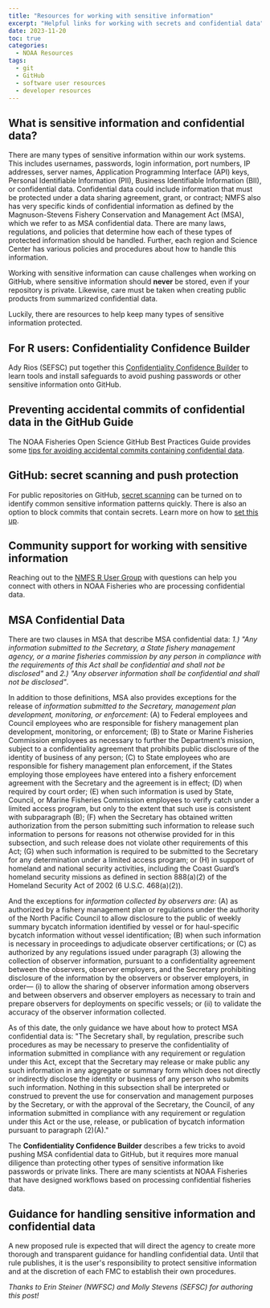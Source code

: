 ```yaml
---
title: "Resources for working with sensitive information"
excerpt: "Helpful links for working with secrets and confidential data"
date: 2023-11-20
toc: true
categories:
  - NOAA Resources
tags:
  - git
  - GitHub
  - software user resources
  - developer resources
---
```


## What is sensitive information and confidential data?

There are many types of sensitive information within our work systems. This includes usernames, passwords, login information, port numbers, IP addresses, server names, Application Programming Interface (API) keys, Personal Identifiable Information (PII), Business Identifiable Information (BII), or confidential data. Confidential data could include information that must be protected under a data sharing agreement, grant, or contract; NMFS also has very specific kinds of confidential information as defined by the Magnuson-Stevens Fishery Conservation and Management Act (MSA), which we refer to as MSA confidential data. There are many laws, regulations, and policies that determine how each of these types of protected information should be handled. Further, each region and Science Center has various policies and procedures about how to handle this information.

Working with sensitive information can cause challenges when working on GitHub, where sensitive information should **never** be stored, even if your repository is private. Likewise, care must be taken when creating public products from summarized confidential data.

Luckily, there are resources to help keep many types of sensitive information protected.

## For R users: Confidentiality Confidence Builder

Ady Rios (SEFSC) put together this [Confidentiality Confidence Builder](https://github.com/nmfs-opensci/Confidentiality-Confidence-Builder) to learn tools and install safeguards to avoid pushing passwords or other sensitive information onto GitHub.

## Preventing accidental commits of confidential data in the GitHub Guide

The NOAA Fisheries Open Science GitHub Best Practices Guide provides some [tips for avoiding accidental commits containing confidential data](https://nmfs-opensci.github.io/GitHub-Guide/#preventing-inadvertent-committing-of-secrets-or-credentials-to-github).

## GitHub: secret scanning and push protection

For public repositories on GitHub, [secret scanning](https://docs.github.com/en/code-security/secret-scanning/about-secret-scanning#about-secret-scanning-alerts-for-users) can be turned on to identify common sensitive information patterns quickly. There is also an option to block commits that contain secrets. Learn more on how to [set this up](https://docs.github.com/en/repositories/managing-your-repositorys-settings-and-features/enabling-features-for-your-repository/managing-security-and-analysis-settings-for-your-repository#enabling-or-disabling-security-and-analysis-features-for-public-repositories).

## Community support for working with sensitive information

Reaching out to the [NMFS R User Group](https://noaa-fisheries-integrated-toolbox.github.io/resources/noaa%20resources/nmfs-r-ug-calendar/) with questions can help you connect with others in NOAA Fisheries who are processing confidential data.

## MSA Confidential Data

There are two clauses in MSA that describe MSA confidential data: _1.) "Any information submitted to the Secretary, a State fishery management agency, or a marine fisheries commission by any person in compliance with the requirements of this Act shall be confidential and shall not be disclosed"_ and _2.) "Any observer information shall be confidential and shall not be disclosed"_.

In addition to those definitions, MSA also provides exceptions for the release of _information submitted to the Secretary, management plan development, monitoring, or enforcement_:
(A) to Federal employees and Council employees who are responsible for fishery management plan development, monitoring, or enforcement;
(B) to State or Marine Fisheries Commission employees as necessary to further the Department’s mission, subject to a confidentiality agreement that prohibits public disclosure of the identity of business of any person;
(C) to State employees who are responsible for fishery management plan enforcement, if the States employing those employees have entered into a fishery enforcement agreement with the Secretary and the agreement is in effect;
(D) when required by court order;
(E) when such information is used by State, Council, or Marine Fisheries Commission employees to verify catch under a limited access program, but only to the extent that such use is consistent with subparagraph (B);
(F) when the Secretary has obtained written authorization from the person submitting such information to release such information to persons for reasons not otherwise provided for in this subsection, and such release does not violate other requirements of this Act;
(G) when such information is required to be submitted to the Secretary for any determination under a limited access program; or 
(H) in support of homeland and national security activities, including the Coast Guard’s homeland security missions as defined in section 888(a)(2) of the Homeland Security Act of 2002 (6 U.S.C. 468(a)(2)). 

And the exceptions for _information collected by observers are_:
(A) as authorized by a fishery management plan or regulations under the authority of the North Pacific Council to allow disclosure to the public of weekly summary bycatch information identified by vessel or for haul-specific bycatch information without vessel identification;
(B) when such information is necessary in proceedings to adjudicate observer certifications; or
(C) as authorized by any regulations issued under paragraph (3) allowing the collection of observer information, pursuant to a confidentiality agreement between the observers, observer employers, and the Secretary prohibiting disclosure of the information by the observers or observer employers, in order—
(i) to allow the sharing of observer information among observers and between observers and observer employers as necessary to train and prepare observers for deployments on specific vessels; or
(ii) to validate the accuracy of the observer information collected.

As of this date, the only guidance we have about how to protect MSA confidential data is: 
"The Secretary shall, by regulation, prescribe such procedures as may be necessary to preserve the confidentiality of information submitted in compliance with any requirement or regulation under this Act, except that the Secretary may release or make public any such information in any aggregate or summary form which does not directly or indirectly disclose the identity or business of any person who submits such information. Nothing in this subsection shall be interpreted or construed to prevent the use for conservation and management purposes by the Secretary, or with the approval of the Secretary, the Council, of any information submitted in compliance with any requirement or regulation under this Act or the use, release, or publication of bycatch information pursuant to paragraph (2)(A)."

The **Confidentiality Confidence Builder** describes a few tricks to avoid pushing MSA confidential data to GitHub, but it requires more manual diligence than protecting other types of sensitive information like passwords or private links. There are many scientists at NOAA Fisheries that have designed workflows based on processing confidential fisheries data.

## Guidance for handling sensitive information and confidential data

A new proposed rule is expected that will direct the agency to create more thorough and transparent guidance for handling confidential data. Until that rule publishes, it is the user's responsibility to protect sensitive information and at the discretion of each FMC to establish their own procedures.

*Thanks to Erin Steiner (NWFSC) and Molly Stevens (SEFSC) for authoring this post!*